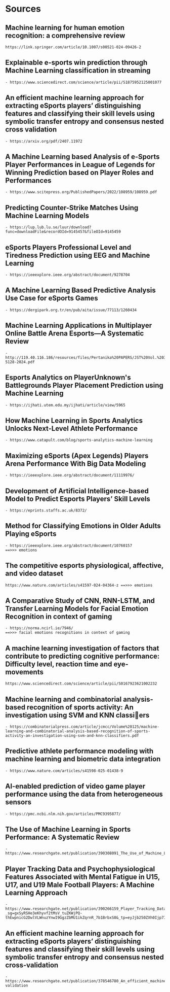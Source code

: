 # Sources

## Machine learning for human emotion recognition: a comprehensive review
    https://link.springer.com/article/10.1007/s00521-024-09426-2

## Explainable e-sports win prediction through Machine Learning classification in streaming
    - https://www.sciencedirect.com/science/article/pii/S1875952125001077
    
    
## An efficient machine learning approach for extracting eSports players’ distinguishing features and classifying their skill levels using symbolic transfer entropy and consensus nested cross validation
    - https://arxiv.org/pdf/2407.11972
    
## A Machine Learning based Analysis of e-Sports Player Performances in League of Legends for Winning Prediction based on Player Roles and Performances
    - https://www.scitepress.org/PublishedPapers/2022/108959/108959.pdf

## Predicting Counter-Strike Matches Using Machine Learning Models
    - https://lup.lub.lu.se/luur/download?func=downloadFile&recordOId=9145457&fileOId=9145459
    
## eSports Players Professional Level and Tiredness Prediction using EEG and Machine Learning
    - https://ieeexplore.ieee.org/abstract/document/9278704

##  A Machine Learning Based Predictive Analysis Use Case for eSports Games 
    - https://dergipark.org.tr/en/pub/aita/issue/77113/1260434

## Machine Learning Applications in Multiplayer Online Battle Arena Esports—A Systematic Review
    - http://119.40.116.186/resources/files/Pertanika%20PAPERS/JST%20Vol.%2033%20(2)%20Mar.%202025/11%20JST-5128-2024.pdf

## Esports Analytics on PlayerUnknown's Battlegrounds Player Placement Prediction using Machine Learning 
    - https://ijhati.utem.edu.my/ijhati/article/view/5965

## How Machine Learning in Sports Analytics Unlocks Next-Level Athlete Performance
    - https://www.catapult.com/blog/sports-analytics-machine-learning
    
## Maximizing eSports (Apex Legends) Players Arena Performance With Big Data Modeling    
    - https://ieeexplore.ieee.org/abstract/document/11119976/

## Development of Artificial Intelligence-based Model to Predict Esports Players’ Skill Levels

    - https://eprints.staffs.ac.uk/8372/

## Method for Classifying Emotions in Older Adults Playing eSports
    
    - https://ieeexplore.ieee.org/abstract/document/10760157
    ==>>> emotions 
## The competitive esports physiological, affective, and video dataset
    https://www.nature.com/articles/s41597-024-04364-z ==>>> emotions
    

## A Comparative Study of CNN, RNN-LSTM, and Transfer Learning Models for Facial Emotion Recognition in context of gaming 
    - https://norma.ncirl.ie/7946/
    ==>>> facial emotions recognitions in context of gaming

## A machine learning investigation of factors that contribute to predicting cognitive performance: Difficulty level, reaction time and eye-movements
    https://www.sciencedirect.com/science/article/pii/S0167923621002232

## Machine learning and combinatorial analysis-based recognition of sports activity: An investigation using SVM and KNN classiers
    - https://combinatorialpress.com/article/jcmcc/Volume%20125/machine-learning-and-combinatorial-analysis-based-recognition-of-sports-activity-an-investigation-using-svm-and-knn-classifiers.pdf

## Predictive athlete performance modeling with machine learning and biometric data integration
    - https://www.nature.com/articles/s41598-025-01438-9
## AI-enabled prediction of video game player performance using the data from heterogeneous sensors
    - https://pmc.ncbi.nlm.nih.gov/articles/PMC9395877/

## The Use of Machine Learning in Sports Performance: A Systematic Review
    - https://www.researchgate.net/publication/390308091_The_Use_of_Machine_Learning_in_Sports_Performance_A_Systematic_Review

## Player Tracking Data and Psychophysiological Features Associated with Mental Fatigue in U15, U17, and U19 Male Football Players: A Machine Learning Approach
    - https://www.researchgate.net/publication/390266159_Player_Tracking_Data_and_Psychophysiological_Features_Associated_with_Mental_Fatigue_in_U15_U17_and_U19_Male_Football_Players_A_Machine_Learning_Approach?_sg=gxSyRSHe3eKhyvf2tMsV_tuZKWjPQ-thEwpnicG2DwlVLWnuzYnwI9GgzZbMU1ikZqrnR_7b1BrbxS0&_tp=eyJjb250ZXh0Ijp7ImZpcnN0UGFnZSI6InNpZ251cCIsInBhZ2UiOiJfZGlyZWN0In19


## An efficient machine learning approach for extracting eSports players’ distinguishing features and classifying their skill levels using symbolic transfer entropy and consensus nested cross-validation
    - https://www.researchgate.net/publication/378546780_An_efficient_machine_learning_approach_for_extracting_eSports_players'_distinguishing_features_and_classifying_their_skill_levels_using_symbolic_transfer_entropy_and_consensus_nested_cross-validation
    
